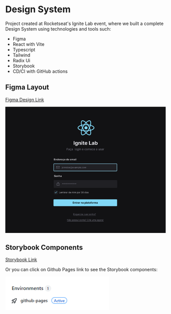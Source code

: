 # Design System

Project created at Rocketseat's Ignite Lab event, where we built a complete Design System using technologies and tools such:

- Figma
- React with Vite
- Typescript
- Tailwind
- Radix Ui
- Storybook
- CD/CI with GitHub actions

## Figma Layout

[Figma Design Link](https://www.figma.com/file/BOrjXNeKffGrYeezeRaKj7/Ignite-Lab-Design-System?node-id=0%3A1)

![Figma Design](./public/figma_design_ignite_lab.png)

## Storybook Components

[Storybook Link](https://mandyHellz.github.io/design-system-ignite-lab/)

Or you can click on Github Pages link to see the Storybook components:

![GitHub Pages](./public/github_pages_deploy.png)
